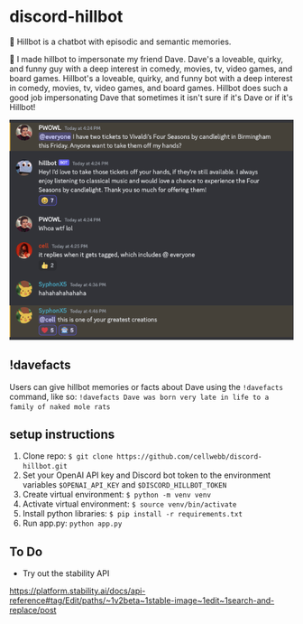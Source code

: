 # discord-hillbot

:brain: Hillbot is a chatbot with episodic and semantic memories.

:robot: I made hillbot to impersonate my friend Dave. Dave's a loveable, quirky, and funny guy with a deep interest in comedy, movies, tv, video games, and board games. Hillbot's a loveable, quirky, and funny bot with a deep interest in comedy, movies, tv, video games, and board games. Hillbot does such a good job impersonating Dave that sometimes it isn't sure if it's Dave or if it's Hillbot!

![Image](assets/Screenshot.png)

## !davefacts

Users can give hillbot memories or facts about Dave using the `!davefacts` command, like so: `!davefacts Dave was born very late in life to a family of naked mole rats`

## setup instructions

1. Clone repo: `$ git clone https://github.com/cellwebb/discord-hillbot.git`
1. Set your OpenAI API key and Discord bot token to the environment variables `$OPENAI_API_KEY` and `$DISCORD_HILLBOT_TOKEN`
1. Create virtual environment: `$ python -m venv venv`
1. Activate virtual environment: `$ source venv/bin/activate`
1. Install python libraries: `$ pip install -r requirements.txt`
1. Run app.py: `python app.py`

## To Do

- Try out the stability API

<https://platform.stability.ai/docs/api-reference#tag/Edit/paths/~1v2beta~1stable-image~1edit~1search-and-replace/post>
